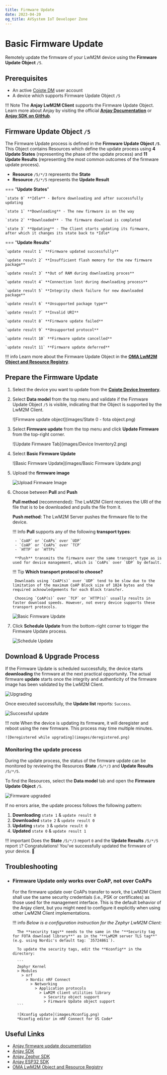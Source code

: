 ```yaml
---
title: Firmware Update
date: 2023-04-20
og_title: AVSystem IoT Developer Zone
---
```


# Basic Firmware Update

Remotely update the firmware of your LwM2M device using the **Firmware Update Object** `/5`.

## Prerequisites

- An active [Coiote DM](https://eu.iot.avsystem.cloud/) user account
- A device which supports Firmware Update Object `/5`
    
!!! Note
    The **Anjay LwM2M Client** supports the Firmware Update Object. Learn more about Anjay by visiting the official <a href="https://avsystem.github.io/Anjay-doc/FirmwareUpdateTutorial.html" target="_blank">**Anjay Documentation**</a> or <a href="https://github.com/AVSystem/Anjay" target="_blank">**Anjay SDK on GitHub**</a>.

## Firmware Update Object `/5`

The Firmware Update process is defined in the **Firmware Update Object `/5`**. This Object contains Resources which define the update process using **4 Update States** (representing the phase of the update process) and **11 Update Results** (representing the most common outcomes of the firmware update process).

* **Resource** `/5/*/3` represents the **State**
* **Resource** `/5/*/5` represents the **Update Result**

=== "**Update States**"

    `state 0` **Idle** - Before downloading and after successfully updating
    
    `state 1` **Downloading** - The new firmware is on the way
    
    `state 2` **Downloaded** - The firmware download is completed
    
    `state 3` **Updating** - The Client starts updating its firmware, after which it changes its state back to *Idle*

=== "**Update Results**"

    `update result 1` **Firmware updated successfully**

    `update result 2` **Insufficient flash memory for the new firmware package**

    `update result 3` **Out of RAM during downloading proces**

    `update result 4` **Connection lost during downloading process**

    `update result 5` **Integrity check failure for new downloaded package**

    `update result 6` **Unsupported package type**

    `update result 7` **Invalid URI**

    `update result 8` **Firmware update failed**

    `update result 9` **Unsupported protocol**

    `update result 10` **Firmware update cancelled**

    `update result 11` **Firmware update deferred**


!!! info
    Learn more about the Firmware Update Object in the <a href="https://devtoolkit.openmobilealliance.org/OEditor/LWMOView?url=https%3A%2F%2Fraw.githubusercontent.com%2FOpenMobileAlliance%2Flwm2m-registry%2Fprod%2F5.xml" target="_blank">**OMA LwM2M Object and Resource Registry**</a>.


## Prepare the Firmware Update

1. Select the device you want to update from the [**Coiote Device Inventory**](https://eu.iot.avsystem.cloud/ui/device/inventory).
    
1. Select **Data model** from the top menu and validate if the Firmware Update Object `/5` is visible, indicating that the Object is supported by the LwM2M Client.

    ![Firmware update object](images/State 0 - fota object.png)

1. Select **Firmware update** from the top menu and click **Update Firmware** from the top-right corner.

    ![Update Firmware Tab](images/Device Inventory2.png)

1. Select **Basic Firmware Update**

    ![Basic Firmware Update](images/Basic Firmware Update.png)

1. Upload the **firmware image**

    ![Upload Firmware Image](images/upload.png)

1. Choose between **Pull** and **Push**

    **Pull method** (recommended): The LwM2M Client receives the URI of the file that is to be downloaded and pulls the file from it. 
    
    **Push method**: The LwM2M Server pushes the firmware file to the device.

    !!! Info
        **Pull** supports any of the following **transport types**:

        - `CoAP` or `CoAPs` over `UDP`
        - `CoAP` or `CoAPs` over `TCP`
        - `HTTP` or `HTTPs`

        **Push** transmits the firmware over the same transport type as is used for device management, which is `CoAPs` over `UDP` by default.

    !!! Tip
        **Which transport protocol to choose?**
        
        Downloads using `CoAP(s)` over `UDP` tend to be slow due to the limitation of the maximum CoAP Block size of 1024 bytes and the required acknowledgements for each Block transfer.

        Choosing `CoAP(s)` over `TCP` or `HTTP(s)` usually results in faster download speeds. However, not every device supports these transport protocols.


    ![Basic Firmware Update](images/Pull.png)


1. Click **Schedule Update** from the bottom-right corner to trigger the Firmware Update process.

    ![Schedule Update](images/schedule.png)


## Download & Upgrade Process

If the Firmware Update is scheduled successfully, the device starts **downloading** the firmware at the next practical opportunity. The actual firmware **update** starts once the integrity and authenticity of the firmware image has been validated by the LwM2M Client.

![Upgrading](images/update-in-progress.png)

Once executed successfully, the **Update list** reports: `Success`.

![Successful update](images/success.png)

!!! note
    When the device is updating its firmware, it will deregister and reboot using the new firmware. This process may time multiple minutes.

    ![Deregistered while upgrading](images/deregistered.png)

### Monitoring the update process

During the update process, the status of the firmware update can be monitored by reviewing the Resources **State** `/5/*/3` and **Update Results** `/5/*/5`.

To find the Resources, select the **Data model** tab and open the **Firmware Update Object** `/5`. 

![Firmware upgraded](images/update-successful.png)

If no errors arise, the update process follows the following pattern:

1. **Downloading** `state 1` & `update result 0` 
2. **Downloaded** `state 2` & `update result 0` 
3. **Updating** `state 3` & `update result 0` 
4. **Updated** `state 0` & `update result 1` 

!!! important
    Does the **State** `/5/*/3` report `0` and the **Update Results** `/5/*/5` report `1`? Congratulations! You've successfully updated the firmware of your device. 🎉

## Troubleshooting

* ### Firmware Update only works over CoAP, not over CoAPs

    For the firmware update over CoAPs transfer to work, the LwM2M Client shall use the same security credentials (i.e., PSK or certificates) as those used for the management interface. This is the default behavior of the Anjay client, but you might need to configure it explicitly when using other LwM2M Client implementations.
    
    !!! info
        *Below is a configuration instruction for the Zephyr LwM2M Client:*
    
        The **security tags** needs to the same in the "**Security tag for FOTA download library**" as in the "**LwM2M server TLS tag**" (e.g. using Nordic's default tag: `35724861`).

        To update the security tags, edit the **Kconfig** in the directory:

        ```
        Zephyr Kernel
        > Modules
          > nrf
            > Nordic nRF Connect
              > Networking
                > Application protocols
                  > LwM2M client utilities library
                    > Security object support
                    > Firmware Update object support
        ```

        ![Kconfig update](images/Kconfig.png)
        *Kconfig editor in nRF Connect for VS Code*




## Useful Links
- [Anjay firmware update documentation](https://avsystem.github.io/Anjay-doc/FirmwareUpdateTutorial/FU-Introduction.html)
- [Anjay SDK](https://github.com/AVSystem/Anjay)
- [Anjay Zephyr SDK](https://github.com/AVSystem/Anjay-zephyr-client)
- [Anjay ESP32 SDK](https://github.com/AVSystem/Anjay-esp32-client)
- [OMA LwM2M Object and Resource Registry](https://technical.openmobilealliance.org/OMNA/LwM2M/LwM2MRegistry.html)